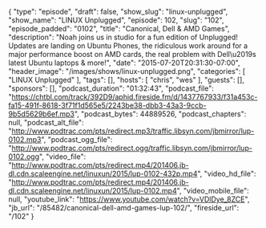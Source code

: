{
  "type": "episode",
  "draft": false,
  "show_slug": "linux-unplugged",
  "show_name": "LINUX Unplugged",
  "episode": 102,
  "slug": "102",
  "episode_padded": "0102",
  "title": "Canonical, Dell & AMD Games",
  "description": "Noah joins us in studio for a fun edition of Unplugged! Updates are landing on Ubuntu Phones, the ridiculous work around for a major performance boost on AMD cards, the real problem with Dell\u2019s latest Ubuntu laptops & more!",
  "date": "2015-07-20T20:31:30-07:00",
  "header_image": "/images/shows/linux-unplugged.png",
  "categories": [
    "LINUX Unplugged"
  ],
  "tags": [],
  "hosts": [
    "chris",
    "wes"
  ],
  "guests": [],
  "sponsors": [],
  "podcast_duration": "01:32:43",
  "podcast_file": "https://chtbl.com/track/392D9/aphid.fireside.fm/d/1437767933/f31a453c-fa15-491f-8618-3f71f1d565e5/2243be38-dbb3-43a3-9ccb-9b5d5629b6ef.mp3",
  "podcast_bytes": 44889526,
  "podcast_chapters": null,
  "podcast_alt_file": "http://www.podtrac.com/pts/redirect.mp3/traffic.libsyn.com/jbmirror/lup-0102.mp3",
  "podcast_ogg_file": "http://www.podtrac.com/pts/redirect.ogg/traffic.libsyn.com/jbmirror/lup-0102.ogg",
  "video_file": "http://www.podtrac.com/pts/redirect.mp4/201406.jb-dl.cdn.scaleengine.net/linuxun/2015/lup-0102-432p.mp4",
  "video_hd_file": "http://www.podtrac.com/pts/redirect.mp4/201406.jb-dl.cdn.scaleengine.net/linuxun/2015/lup-0102.mp4",
  "video_mobile_file": null,
  "youtube_link": "https://www.youtube.com/watch?v=VDlDye_8ZCE",
  "jb_url": "/85482/canonical-dell-amd-games-lup-102/",
  "fireside_url": "/102"
}

